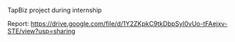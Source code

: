 TapBiz project during internship

Report: https://drive.google.com/file/d/1Y2ZKpkC9tkDbpSyI0vUo-tFAejxv-STE/view?usp=sharing
